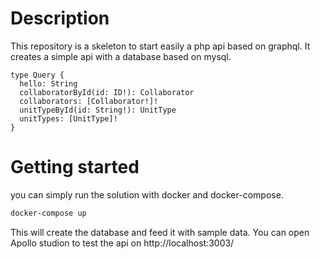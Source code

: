 # Description

This repository is a skeleton to start easily a php api based on graphql.
It creates a simple api with a database based on mysql.

```gql
type Query {
  hello: String
  collaboratorById(id: ID!): Collaborator
  collaborators: [Collaborator!]!
  unitTypeById(id: String!): UnitType
  unitTypes: [UnitType]!
}
```

# Getting started

you can simply run the solution with docker and docker-compose.

```bash
docker-compose up
```

This will create the database and feed it with sample data. You can open Apollo studion to test the api on http://localhost:3003/
